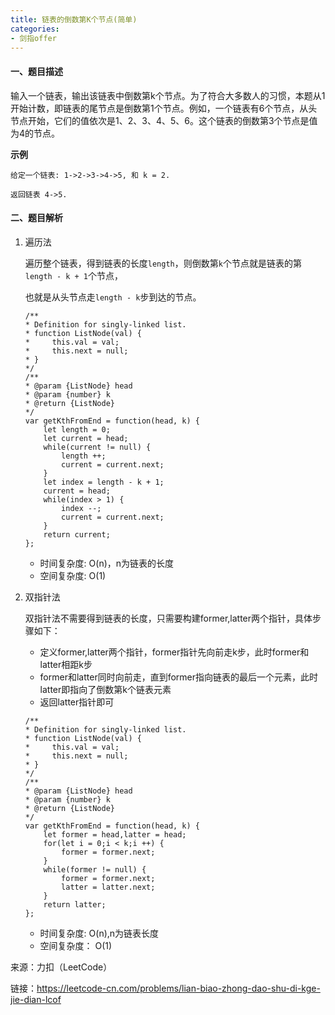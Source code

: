 ```yaml
---
title: 链表的倒数第K个节点(简单)
categories:
- 剑指offer
---
```


#### 一、题目描述

输入一个链表，输出该链表中倒数第k个节点。为了符合大多数人的习惯，本题从1开始计数，即链表的尾节点是倒数第1个节点。例如，一个链表有6个节点，从头节点开始，它们的值依次是1、2、3、4、5、6。这个链表的倒数第3个节点是值为4的节点。

**示例**

```
给定一个链表: 1->2->3->4->5, 和 k = 2.

返回链表 4->5.
```

#### 二、题目解析

1. 遍历法

    遍历整个链表，得到链表的长度`length`，则倒数第`k`个节点就是链表的第`length - k + 1`个节点，

    也就是从头节点走`length - k`步到达的节点。

    ```
    /**
    * Definition for singly-linked list.
    * function ListNode(val) {
    *     this.val = val;
    *     this.next = null;
    * }
    */
    /**
    * @param {ListNode} head
    * @param {number} k
    * @return {ListNode}
    */
    var getKthFromEnd = function(head, k) {
        let length = 0;
        let current = head;
        while(current != null) {
            length ++;
            current = current.next;
        }
        let index = length - k + 1;
        current = head;
        while(index > 1) {
            index --;
            current = current.next;
        }
        return current;
    };
    ```
    - 时间复杂度: O(n)，n为链表的长度
    - 空间复杂度: O(1)

2. 双指针法

    双指针法不需要得到链表的长度，只需要构建former,latter两个指针，具体步骤如下：

    - 定义former,latter两个指针，former指针先向前走k步，此时former和latter相距k步
    - former和latter同时向前走，直到former指向链表的最后一个元素，此时latter即指向了倒数第k个链表元素
    - 返回latter指针即可

    ```
    /**
    * Definition for singly-linked list.
    * function ListNode(val) {
    *     this.val = val;
    *     this.next = null;
    * }
    */
    /**
    * @param {ListNode} head
    * @param {number} k
    * @return {ListNode}
    */
    var getKthFromEnd = function(head, k) {
        let former = head,latter = head;
        for(let i = 0;i < k;i ++) {
            former = former.next;
        }
        while(former != null) {
            former = former.next;
            latter = latter.next;
        }
        return latter;
    };
    ```

    - 时间复杂度: O(n),n为链表长度
    - 空间复杂度： O(1)



来源：力扣（LeetCode）

链接：https://leetcode-cn.com/problems/lian-biao-zhong-dao-shu-di-kge-jie-dian-lcof
